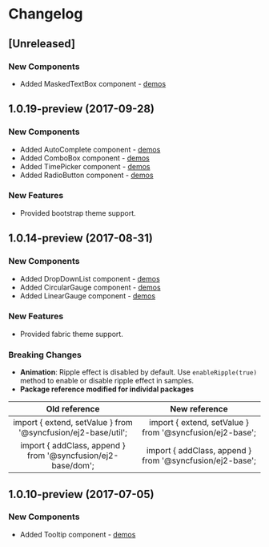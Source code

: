 # Changelog

## [Unreleased]

### New Components

- Added MaskedTextBox component - [demos](http://ej2.syncfusion.com/demos/#/material/maskedtextbox/default.html)

## 1.0.19-preview (2017-09-28)

### New Components

- Added AutoComplete component - [demos](http://ej2.syncfusion.com/demos/#/material/autocomplete/default.html)
- Added ComboBox component - [demos](http://ej2.syncfusion.com/demos/#/material/combobox/default.html)
- Added TimePicker component - [demos](http://ej2.syncfusion.com/demos/#/material/timepicker/default.html)
- Added RadioButton component - [demos](http://ej2.syncfusion.com/demos/#/material/button/radio-button.html)

### New Features

- Provided bootstrap theme support.

## 1.0.14-preview (2017-08-31)

### New Components

- Added DropDownList component - [demos](http://ej2.syncfusion.com/demos/#/material/dropdownlist/default.html)
- Added CircularGauge component - [demos](http://ej2.syncfusion.com/demos/#/material/circulargauge/default.html)
- Added LinearGauge component - [demos](http://ej2.syncfusion.com/demos/#/material/lineargauge/default.html)

### New Features

- Provided fabric theme support.

### Breaking Changes

- **Animation**: Ripple effect is disabled by default. Use `enableRipple(true)` method to enable or disable ripple effect in samples.
- **Package reference modified for individal packages**

| **Old reference**                                           | **New reference**                                            |
|:---------------------------------------------------------------:|:----------------------------------------------------------:|
| import { extend, setValue } from '@syncfusion/ej2-base/util'; | import { extend, setValue } from '@syncfusion/ej2-base'; |
| import { addClass, append } from '@syncfusion/ej2-base/dom';  | import { addClass, append } from '@syncfusion/ej2-base'; |

## 1.0.10-preview (2017-07-05)

### New Components

- Added Tooltip component - [demos](http://ej2.syncfusion.com/demos/#/material/tooltip/default.html)